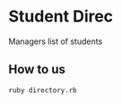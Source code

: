 Student Direc
===========
Managers list of students

How to us
-----------
```shell
ruby directory.rb
```